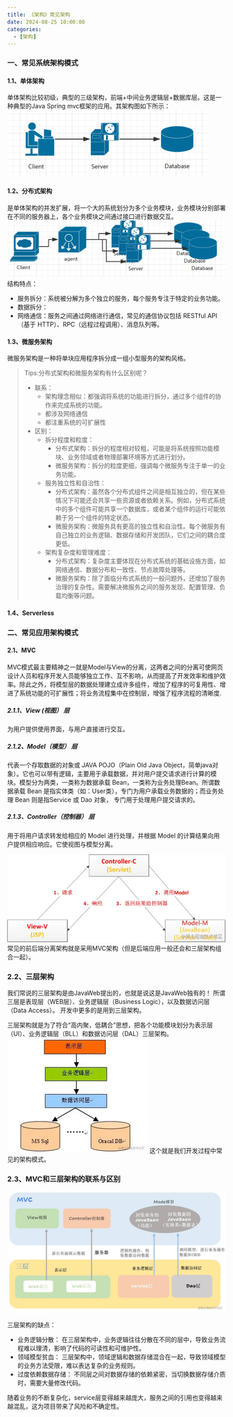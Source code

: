 ```yaml
---
title: 《架构》常见架构
date: 2024-08-25 10:00:00
categories:
  - [架构]
---
```


### 一、常见系统架构模式

#### 1.1、单体架构
单体架构比较初级，典型的三级架构，前端+中间业务逻辑层+数据库层。这是一种典型的Java Spring mvc框架的应用。其架构图如下所示：
![系统架构-单体架构](2024-08-25-架构-常见架构/系统架构-单体架构.png)

<!--more-->
#### 1.2、分布式架构
是单体架构的并发扩展，将一个大的系统划分为多个业务模块，业务模块分别部署在不同的服务器上，各个业务模块之间通过接口进行数据交互。
![系统架构-分布式架构](2024-08-25-架构-常见架构/系统架构-分布式架构.png)
结构特点：
- 服务拆分：系统被分解为多个独立的服务，每个服务专注于特定的业务功能。
- 数据拆分：
- 网络通信：服务之间通过网络进行通信，常见的通信协议包括 RESTful API（基于 HTTP）、RPC（远程过程调用）、消息队列等。

#### 1.3、微服务架构
微服务架构是一种将单块应用程序拆分成一组小型服务的架构风格。

> Tips:分布式架构和微服务架构有什么区别呢？
> - 联系：
>   - 架构理念相似：都强调将系统的功能进行拆分，通过多个组件的协作来完成系统的功能。
>   - 都涉及网络通信
>   - 都注重系统的可扩展性
> - 区别：
>   - 拆分程度和粒度：
>     - 分布式架构：拆分的程度相对较粗，可能是将系统按照功能模块、业务领域或者物理部署环境等方式进行划分。
>     - 微服务架构：拆分的粒度更细，强调每个微服务专注于单一的业务功能。
>   - 服务独立性和自治性：
>     - 分布式架构：虽然各个分布式组件之间是相互独立的，但在某些情况下可能还会共享一些资源或者依赖关系。例如，分布式系统中的多个组件可能共享一个数据库，或者某个组件的运行可能依赖于另一个组件的特定状态。
>     - 微服务架构：微服务具有更高的独立性和自治性。每个微服务有自己独立的业务逻辑、数据存储和开发团队，它们之间的耦合度更低。
>   - 架构复杂度和管理难度：
>     - 分布式架构：复杂度主要体现在分布式系统的基础设施方面，如网络通信、数据分布和一致性、节点故障处理等。
>     - 微服务架构：除了面临分布式系统的一般问题外，还增加了服务治理的复杂性。需要解决微服务之间的服务发现、配置管理、负载均衡等问题。

#### 1.4、Serverless


### 二、常见应用架构模式

#### 2.1、MVC
MVC模式最主要精神之一就是Model与View的分离，这两者之间的分离可使网页设计人员和程序开发人员能够独立工作、互不影响，从而提高了开发效率和维护效率。除此之外，将模型层的数据处理建立成许多组件，增加了程序的可复用性、增进了系统功能的可扩展性；将业务流程集中在控制层，增强了程序流程的清晰度.

##### 2.1.1、View (视图） 层
为用户提供使用界面，与用户直接进行交互。

<!--more-->

##### 2.1.2、Model（模型） 层
代表一个存取数据的对象或 JAVA POJO（Plain Old Java Object，简单java对象）。它也可以带有逻辑，主要用于承载数据，并对用户提交请求进行计算的模块。模型分为两类，一类称为数据承载 Bean，一类称为业务处理Bean。所谓数据承载 Bean 是指实体类（如：User类），专门为用户承载业务数据的；而业务处理 Bean 则是指Service 或 Dao 对象， 专门用于处理用户提交请求的。

##### 2.1.3、Controller（控制器） 层
用于将用户请求转发给相应的 Model 进行处理，并根据 Model 的计算结果向用户提供相应响应。它使视图与模型分离。

![MVC架构工作流程](2024-08-25-架构-常见架构/MVC架构工作流程.png)
常见的前后端分离架构就是采用MVC架构（但是后端应用一般还会和三层架构组合一起）。

### 2.2、三层架构
我们常说的三层架构是由JavaWeb提出的，也就是说这是JavaWeb独有的！ 所谓三层是表现层（WEB层）、业务逻辑层（Business Logic），以及数据访问层（Data Access）。 开发中更多的是用到三层架构。

三层架构就是为了符合“高内聚，低耦合”思想，把各个功能模块划分为表示层（UI）、业务逻辑层（BLL）和数据访问层（DAL）三层架构。
![三层架构](2024-08-25-架构-常见架构/三层架构.png)
这个就是我们开发过程中常见的架构模式。

### 2.3、MVC和三层架构的联系与区别
![MVC和三层架构的联系与区别](2024-08-25-架构-常见架构/MVC和三层架构的联系与区别.png)


三层架构的缺点：
- 业务逻辑分散： 在三层架构中，业务逻辑往往分散在不同的层中，导致业务流程难以理清，影响了代码的可读性和可维护性。
- 领域模型贫血： 三层架构中，领域逻辑和数据存储混合在一起，导致领域模型的业务方法受限，难以表达复杂的业务规则。
- 过度依赖数据存储： 不同层之间对数据存储的依赖紧密，当切换数据存储介质时，需要大量修改代码。

随着业务的不断复杂化，service层变得越来越庞大，服务之间的引用也变得越来越混乱，这为项目带来了风险和不确定性。